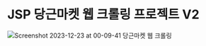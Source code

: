 # JSP 당근마켓 웹 크롤링 프로젝트 V2

![Screenshot 2023-12-23 at 00-09-41 당근마켓 웹 크롤링](https://github.com/jinseung0327/JSP_Update/assets/127307160/a7cae93f-8005-4750-93e3-e67cd3760e04)

